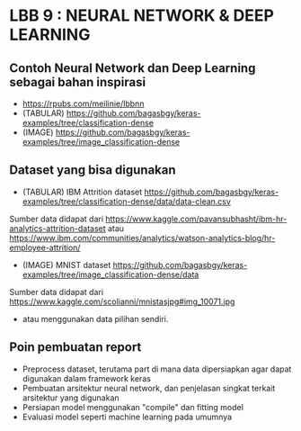 # LBB 9 : NEURAL NETWORK & DEEP LEARNING

## Contoh Neural Network dan Deep Learning sebagai bahan inspirasi
- https://rpubs.com/meilinie/lbbnn
- (TABULAR) https://github.com/bagasbgy/keras-examples/tree/classification-dense
- (IMAGE) https://github.com/bagasbgy/keras-examples/tree/image_classification-dense

## Dataset yang bisa digunakan
- (TABULAR) IBM Attrition dataset https://github.com/bagasbgy/keras-examples/tree/classification-dense/data/data-clean.csv

Sumber data didapat dari
https://www.kaggle.com/pavansubhasht/ibm-hr-analytics-attrition-dataset atau
https://www.ibm.com/communities/analytics/watson-analytics-blog/hr-employee-attrition/

- (IMAGE) MNIST dataset https://github.com/bagasbgy/keras-examples/tree/image_classification-dense/data

Sumber data didapat dari https://www.kaggle.com/scolianni/mnistasjpg#img_10071.jpg

- atau menggunakan data pilihan sendiri.

## Poin pembuatan report
- Preprocess dataset, terutama part di mana data dipersiapkan agar dapat digunakan dalam framework keras
- Pembuatan arsitektur neural network, dan penjelasan singkat terkait arsitektur yang digunakan
- Persiapan model menggunakan "compile" dan fitting model
- Evaluasi model seperti machine learning pada umumnya
